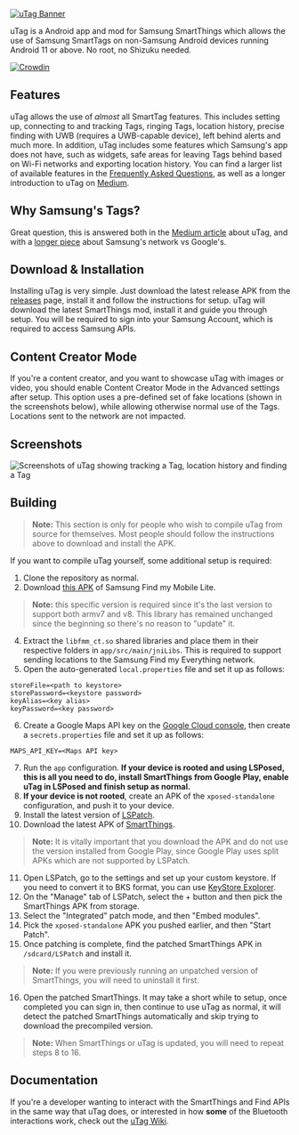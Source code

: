 [![uTag Banner](https://i.imgur.com/g1jJpKOl.png)](https://i.imgur.com/g1jJpKO.png)

uTag is a Android app and mod for Samsung SmartThings which allows the use of Samsung SmartTags on non-Samsung Android devices running Android 11 or above. No root, no Shizuku needed.

[![Crowdin](https://badges.crowdin.net/utag/localized.svg)](https://crowdin.com/project/utag)

## Features

uTag allows the use of *almost* all SmartTag features. This includes setting up, connecting to and tracking Tags, ringing Tags, location history, precise finding with UWB (requires a UWB-capable device), left behind alerts and much more. In addition, uTag includes some features which Samsung's app does not have, such as widgets, safe areas for leaving Tags behind based on Wi-Fi networks and exporting location history. You can find a larger list of available features in the [Frequently Asked Questions](https://github.com/KieronQuinn/uTag/blob/main/app/src/main/res/raw/faq.md), as well as a longer introduction to uTag on [Medium](https://medium.com/@KieronQuinn/utag-use-samsung-smarttags-on-any-android-device-01bd71d2a12b).

## Why Samsung's Tags?

Great question, this is answered both in the [Medium article](https://medium.com/@KieronQuinn/utag-use-samsung-smarttags-on-any-android-device-01bd71d2a12b) about uTag, and with a [longer piece](https://medium.com/@KieronQuinn/android-item-tracking-a-tale-of-two-networks-954eb42daf30) about Samsung's network vs Google's.

## Download & Installation

Installing uTag is very simple. Just download the latest release APK from the 
[releases](https://github.com/KieronQuinn/uTag/releases) page, install it and follow the instructions for setup. uTag will download the latest SmartThings mod, install it and guide you through setup. You will be required to sign into your Samsung Account, which is required to access
Samsung APIs.

## Content Creator Mode

If you're a content creator, and you want to showcase uTag with images or video, you should enable Content Creator Mode in the Advanced settings after setup. This option uses a pre-defined set of fake locations (shown in the screenshots below), while allowing otherwise normal use of the Tags. Locations sent to the network are not impacted.

## Screenshots

![Screenshots of uTag showing tracking a Tag, location history and finding a Tag](https://i.imgur.com/RnNH4pI.png)

## Building

> **Note:** This section is only for people who wish to compile uTag from source for themselves. Most people should follow the instructions above to download and install the APK.

If you want to compile uTag yourself, some additional setup is required:

1. Clone the repository as normal.
2. Download [this APK](https://www.apkmirror.com/apk/samsung-electronics-co-ltd/find-my-mobile/find-my-mobile-7-3-18-2-release/samsung-find-my-mobile-lite-7-3-18-2-android-apk-download/) of Samsung Find my Mobile Lite.

> **Note:** this specific version is required since it's the last version to support both armv7 and v8. This library has remained unchanged since the beginning so there's no reason to "update" it.

4. Extract the `libfmm_ct.so` shared libraries and place them in their respective folders in `app/src/main/jniLibs`. This is required to support sending locations to the Samsung Find my Everything network.
5. Open the auto-generated `local.properties` file and set it up as follows:

```properties
storeFile=<path to keystore>
storePassword=<keystore password>
keyAlias=<key alias>
keyPassword=<key password>
```

6. Create a Google Maps API key on the [Google Cloud console](https://console.cloud.google.com),
   then create a `secrets.properties` file and set it up as follows:

```properties
MAPS_API_KEY=<Maps API key>
```

7. Run the `app` configuration. **If your device is rooted and using LSPosed, this is all you need to do, install SmartThings from Google Play, enable uTag in LSPosed and finish setup as normal.**
8. **If your device is not rooted**, create an APK of the `xposed-standalone` configuration, and push it to your device.
9. Install the latest version of [LSPatch](https://github.com/JingMatrix/LSPatch).
10. Download the latest APK of [SmartThings](https://www.apkmirror.com/apk/samsung-electronics-co-ltd/samsung-smartthings-samsung-connect/).

> **Note:** It is vitally important that you download the APK and do not use the version installed from Google Play, since Google Play uses split APKs which are not supported by LSPatch.

11. Open LSPatch, go to the settings and set up your custom keystore. If you need to convert it to BKS format, you can use [KeyStore Explorer](https://keystore-explorer.org/).
12. On the "Manage" tab of LSPatch, select the + button and then pick the SmartThings APK from storage.
13. Select the "Integrated" patch mode, and then "Embed modules". 
14. Pick the `xposed-standalone` APK you pushed earlier, and then "Start Patch".
15. Once patching is complete, find the patched SmartThings APK in `/sdcard/LSPatch` and install it.

> **Note:** If you were previously running an unpatched version of SmartThings, you will need to uninstall it first.

16. Open the patched SmartThings. It may take a short while to setup, once completed you can sign in, then continue to use uTag as normal, it will detect the patched SmartThings automatically and skip trying to download the precompiled version.

> **Note:** When SmartThings or uTag is updated, you will need to repeat steps 8 to 16. 

## Documentation

If you're a developer wanting to interact with the SmartThings and Find APIs in the same way that uTag does, or interested in how **some** of the Bluetooth interactions work, check out the [uTag Wiki](https://github.com/KieronQuinn/uTag/wiki).
